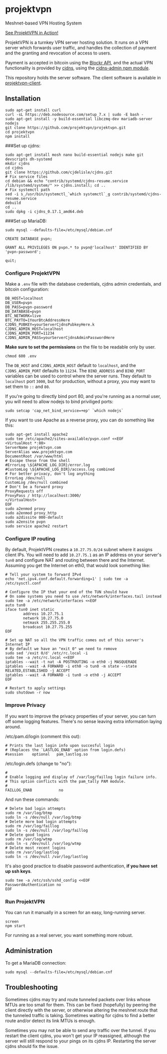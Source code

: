 # projektvpn
Meshnet-based VPN Hosting System

[See ProjektVPN in Action!](http://projektvpn.com/)

ProjektVPN is a turnkey VPN server hosting solution. It runs on a VPN server which forwards user traffic, and handles the collection of payment and the granting and revocation of access to users.

Payment is accepted in bitcoin using the [Blockr API](http://blockr.io/documentation/api), and the actual VPN functionality is provided by [cjdns](https://github.com/cjdelisle/cjdns), using the [cjdns-admin npm module](https://github.com/tcrowe/cjdns-admin).

This repository holds the server software. The client software is available in [projektvpn-client](https://github.com/projektvpn/projektvpn-client).

## Installation

```
sudo apt-get install curl
curl -sL https://deb.nodesource.com/setup_7.x | sudo -E bash -
sudo apt-get install -y build-essential libczmq-dev mariadb-server nodejs 
git clone https://github.com/projektvpn/projektvpn.git
cd projektvpn
npm install
```

###Set up cjdns:

```
sudo apt-get install mosh nano build-essential nodejs make git devscripts dh-systemd
mkdir cjdns
cd cjdns
git clone https://github.com/cjdelisle/cjdns.git
# Fix service files
cd debian && echo "contrib/systemd/cjdns-resume.service /lib/systemd/system/" >> cjdns.install; cd ..
# Fix systemctl path
sed -i s_/usr/bin/systemctl_`which systemctl`_g contrib/systemd/cjdns-resume.service
debuild
cd ..
sudo dpkg -i cjdns_0.17.1_amd64.deb
```

###Set up MariaDB:

```
sudo mysql --defaults-file=/etc/mysql/debian.cnf

CREATE DATABASE pvpn;

GRANT ALL PRIVILEGES ON pvpn.* to pvpn@'localhost' IDENTIFIED BY 'pvpn-password'; 

quit;

```

### Configure ProjektVPN

Make a `.env` file with the database credentials, cjdns admin credentials, and bitcoin configuration:

```
DB_HOST=localhost
DB_USER=pvpn
DB_PASS=pvpn-password
DB_DATABASE=pvpn
BTC_NETWORK=live
BTC_PAYTO=1YourBtcAddressHere
CJDNS_PUBKEY=yourServerCjdnsPubkeyHere.k
CJDNS_ADMIN_HOST=localhost
CJDNS_ADMIN_PORT=11234
CJDNS_ADMIN_PASS=yourServerCjdnsAdminPasswordHere
```

**Make sure to set the permissions** on the file to be readable only by user.

```
chmod 600 .env
```

The `DB_HOST` and `CJDNS_ADMIN_HOST` default to `localhost`, and the `CJDNS_ADMIN_PORT` defaults to `11234`. The `BIND_ADDRESS` and `BIND_PORT` variables can be used to control where the server runs. They default to `localhost` port `3000`, but for production, without a proxy, you may want to set them to `::` and `80`.

If you're going to directly bind port 80, and you're running as a normal user, you will need to allow nodejs to bind priviliged ports:

```
sudo setcap 'cap_net_bind_service=+ep' `which nodejs`
```

If you want to use Apache as a reverse proxy, you can do something like this:

```
sudo apt-get install apache2
sudo tee /etc/apache2/sites-available/pvpn.conf <<EOF
<VirtualHost *:80>
ServerName projektvpn.com
ServerAlias www.projektvpn.com
DocumentRoot /var/www/html
# Escape these from the shell
#ErrorLog \${APACHE_LOG_DIR}/error.log
#CustomLog \${APACHE_LOG_DIR}/access.log combined
# For better privacy, don't log anything
ErrorLog /dev/null
CustomLog /dev/null combined
# Don't be a forward proxy
ProxyRequests off
ProxyPass / http://localhost:3000/
</VirtualHost>
EOF
sudo a2enmod proxy
sudo a2enmod proxy_http
sudo a2dissite 000-default
sudo a2ensite pvpn
sudo service apache2 restart
```

### Configure IP routing

By default, ProjektVPN creates a `10.27.75.0/24` subnet where it assigns client IPs. You will need to add `10.27.75.1` as an IP address on your server's `tun0` and configure NAT and routing between there and the Internet. Assuming you get the Internet on eth0, that would look something like:

```
# Tell your system to forward IPv4
echo 'net.ipv4.conf.default.forwarding=1' | sudo tee -a /etc/sysctl.conf

# Configure the IP that your end of the TUN should have
# On some systems you need to use /etc/network/interfaces.tail instead
sudo tee -a /etc/network/interfaces <<EOF
auto tun0
iface tun0 inet static
        address 10.27.75.1
        network 10.27.75.0
        netmask 255.255.255.0
        broadcast 10.27.75.255
EOF

# Set up NAT so all the VPN traffic comes out of this server's Internet IP
# By default we have an "exit 0" we need to remove
sudo sed '/exit 0/d' /etc/rc.local -i
sudo tee -a /etc/rc.local <<EOF
iptables --wait -t nat -A POSTROUTING -o eth0 -j MASQUERADE
iptables --wait -A FORWARD -i eth0 -o tun0 -m state --state RELATED,ESTABLISHED -j ACCEPT
iptables --wait -A FORWARD -i tun0 -o eth0 -j ACCEPT
EOF

# Restart to apply settings
sudo shutdown -r now
```

### Improve Privacy

If you want to improve the privacy properties of your server, you can turn off some logging features. There's no sense leaving extra information laying around.

/etc/pam.d/login (comment this out):
```
# Prints the last login info upon succesful login
# (Replaces the `LASTLOG_ENAB' option from login.defs)
#session    optional   pam_lastlog.so
```

/etc/login.defs (change to "no"):
```
#        
# Enable logging and display of /var/log/faillog login failure info.
# This option conflicts with the pam_tally PAM module.
#        
FAILLOG_ENAB            no
```

And run these commands:
```
# Delete bad login attempts
sudo rm /var/log/btmp
sudo ln -s /dev/null /var/log/btmp
# Delete more bad login attempts
sudo rm /var/log/faillog
sudo ln -s /dev/null /var/log/faillog
# Delete good logins
sudo rm /var/log/wtmp
sudo ln -s /dev/null /var/log/wtmp
# Delete most recent logins
sudo rm /var/log/lastlog
sudo ln -s /dev/null /var/log/lastlog
```

It's also good practice to disable password authentication, **if you have set up ssh keys**.

```
sudo tee -a /etc/ssh/sshd_config <<EOF
PasswordAuthentication no
EOF
```

### Run ProjektVPN

You can run it manually in a screen for an easy, long-running server.

```
screen
npm start
```

For running as a real server, you want something more robust.


## Administration

To get a MariaDB connection:

```
sudo mysql --defaults-file=/etc/mysql/debian.cnf
```

## Troubleshooting

Sometimes cjdns may try and route tunneled packets over links whose MTUs are too small for them. This can be fixed (hopefully) by peering the client directly with the server, or otherwise altering the meshnet route that the tunneled traffic is taking. Sometimes waiting for cjdns to find a better route and/or detect its link MTUs is enough.

Sometimes you may not be able to send any traffic over the tunnel. If you restart the client cjdns, you won't get your IP reassigned, although the server will still respond to your pings on its cjdns IP. Restarting the server cjdns should fix the issue.

